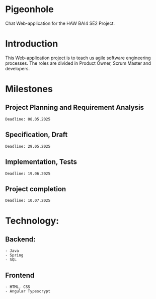 # Pigeonhole
Chat Web-application for the HAW BAI4 SE2 Project.

# Introduction
This Web-application project is to teach us agile software engineering processes. The roles are divided in Product Owner, Scrum Master and developers.

# Milestones
  ## Project Planning and Requirement Analysis
    Deadline: 08.05.2025

  ## Specification, Draft
    Deadline: 29.05.2025

  ## Implementation, Tests
    Deadline: 19.06.2025
  
  ## Project completion
    Deadline: 10.07.2025
  
# Technology:
  ## Backend: 
    - Java
    - Spring
    - SQL
  ## Frontend
    - HTML, CSS
    - Angular Typescrypt
  
  
    
